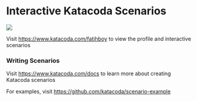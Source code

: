 # Interactive Katacoda Scenarios

[![](http://shields.katacoda.com/katacoda/fatihboy/count.svg)](https://www.katacoda.com/fatihboy "Get your profile on Katacoda.com")

Visit https://www.katacoda.com/fatihboy to view the profile and interactive scenarios

### Writing Scenarios
Visit https://www.katacoda.com/docs to learn more about creating Katacoda scenarios

For examples, visit https://github.com/katacoda/scenario-example
